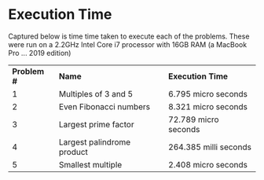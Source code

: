 # Execution Time
Captured below is time time taken to execute each of the problems. These were run on a 2.2GHz Intel Core i7 processor with 16GB RAM (a MacBook Pro ... 2019 edition)

<table>
<tr>
<td> <b>Problem #</b> </td>
<td> <b>Name</b> </td>
<td> <b>Execution Time</b> </td>
</tr>

<tr>
<td> 1 </td>
<td> Multiples of 3 and 5 </td>
<td> 6.795 micro seconds </td>
</tr>

<tr>
<td> 2 </td>
<td> Even Fibonacci numbers </td>
<td> 8.321 micro seconds </td>
</tr>

<tr>
<td> 3 </td>
<td> Largest prime factor </td>
<td> 72.789 micro seconds </td>
</tr>

<tr>
<td> 4 </td>
<td> Largest palindrome product </td>
<td> 264.385 milli seconds </td>
</tr>

<tr>
<td> 5 </td>
<td> Smallest multiple </td>
<td> 2.408 micro seconds </td>
</tr>

</table>
